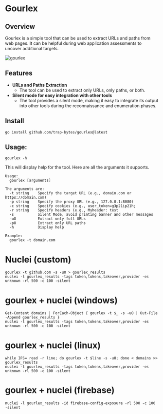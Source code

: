 # Gourlex

## Overview

Gourlex is a simple tool that can be used to extract URLs and paths from web pages. 
It can be helpful during web application assessments to uncover additional targets.

![gourlex](https://github.com/trap-bytes/gourlex/blob/main/static/gourlex.png)

## Features

- **URLs and Paths Extraction**
  - The tool can be used to extract only URLs, only paths, or both.
- **Silent mode for easy integration with other tools**
  - The tool provides a silent mode, making it easy to integrate its output into other tools during the reconnaissance and enumeration phases.

## Install

```
go install github.com/trap-bytes/gourlex@latest
```
## Usage:

```
gourlex -h
```

This will display help for the tool. Here are all the arguments it supports.

```
Usage:
  gourlex [arguments]

The arguments are:
  -t string    Specify the target URL (e.g., domain.com or https://domain.com)  
  -p string    Specify the proxy URL (e.g., 127.0.0.1:8080)
  -c string    Specify cookies (e.g., user_token=g3p21ip21h; 
  -r string    Specify headers (e.g., Myheader: test
  -s           Silent Mode, avoid printing banner and other messages
  -uO          Extract only full URLs
  -pO          Extract only URL paths
  -h           Display help

Example:
  gourlex -t domain.com
```
# Nuclei (custom)
```
gourlex -t github.com -s -uO > gourlex_results
nuclei -l gourlex_results -tags token,tokens,takeover,provider -es unknown -rl 500 -c 100 -silent
```
# gourlex + nuclei (windows)
```
Get-Content domains | ForEach-Object { gourlex -t $_ -s -uO | Out-File -Append gourlex_results }
nuclei -l gourlex_results -tags token,tokens,takeover,provider -es unknown -rl 500 -c 100 -silent
```
# gourlex + nuclei (linux)
```
while IFS= read -r line; do gourlex -t $line -s -uO; done < domains >> gourlex_results
nuclei -l gourlex_results -tags token,tokens,takeover,provider -es unknown -rl 500 -c 100 -silent
```
# gourlex + nuclei (firebase)
```
nuclei -l gourlex_results -id firebase-config-exposure -rl 500 -c 100 -silent
```
